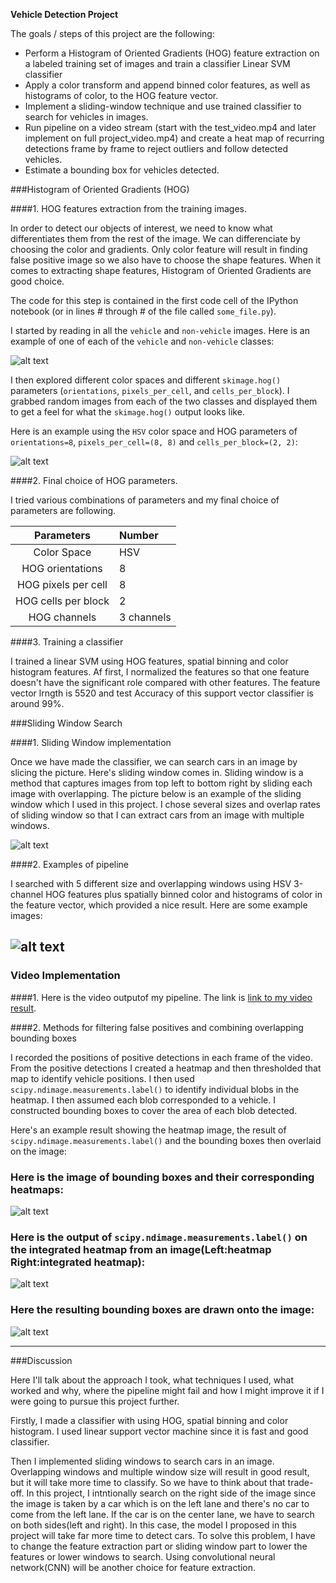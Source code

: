 **Vehicle Detection Project**

The goals / steps of this project are the following:

* Perform a Histogram of Oriented Gradients (HOG) feature extraction on a labeled training set of images and train a classifier Linear SVM classifier
* Apply a color transform and append binned color features, as well as histograms of color, to the HOG feature vector.
* Implement a sliding-window technique and use trained classifier to search for vehicles in images.
* Run pipeline on a video stream (start with the test_video.mp4 and later implement on full project_video.mp4) and create a heat map of recurring detections frame by frame to reject outliers and follow detected vehicles.
* Estimate a bounding box for vehicles detected.

[//]: # (Image References)
[image1]: ./examples/car_not_car.png
[image2]: ./examples/HOG_example.jpg
[image3]: ./examples/sliding_windows.jpg
[image4]: ./examples/sliding_window.jpg
[image5]: ./examples/bboxes_and_heat.png
[image6]: ./examples/labels_map.png
[image7]: ./examples/output_bboxes.png
[video1]: ./project_video.mp4





###Histogram of Oriented Gradients (HOG)

####1. HOG features extraction from the training images.

In order to detect our objects of interest, we need to know what differentiates them from the rest of the image.
We can differenciate by choosing the color and gradients.
Only color feature will result in finding false positive image so we also have to choose the shape features. When it comes to extracting shape features, Histogram of Oriented Gradients are good choice.

The code for this step is contained in the first code cell of the IPython notebook (or in lines # through # of the file called `some_file.py`).

I started by reading in all the `vehicle` and `non-vehicle` images.  Here is an example of one of each of the `vehicle` and `non-vehicle` classes:

![alt text][image1]

I then explored different color spaces and different `skimage.hog()` parameters (`orientations`, `pixels_per_cell`, and `cells_per_block`).  I grabbed random images from each of the two classes and displayed them to get a feel for what the `skimage.hog()` output looks like.

Here is an example using the `HSV` color space and HOG parameters of `orientations=8`, `pixels_per_cell=(8, 8)` and `cells_per_block=(2, 2)`:


![alt text][image2]

####2. Final choice of HOG parameters.

I tried various combinations of parameters and my final choice of parameters are following.

|Parameters         |Number     |
|:-----------------:|:----------|
|Color Space        |HSV        |
|HOG orientations   |8          |
|HOG pixels per cell|8          |
|HOG cells per block|2          |
|HOG channels       |3 channels |



####3. Training a classifier

I trained a linear SVM using HOG features, spatial binning and color histogram features. Af first, I normalized the features so that one feature doesn't have the significant role compared with other features.
The feature vector lrngth is 5520 and test Accuracy of this support vector classifier is around 99%.

###Sliding Window Search

####1. Sliding Window implementation

Once we have made the classifier, we can search cars in an image by slicing the picture. Here's sliding window comes in. Sliding window is a method that captures images from top left to bottom right by sliding each image with overlapping. The picture below is an example of the sliding window which I used in this project.
I chose several sizes and overlap rates of sliding window so that I can extract cars from an image with multiple windows.

![alt text][image3]

####2. Examples of pipeline

I searched with 5 different size and overlapping windows using HSV 3-channel HOG features plus spatially binned color and histograms of color in the feature vector, which provided a nice result. Here are some example images:

![alt text][image4]
---

### Video Implementation

####1. Here is the video outputof my pipeline. The link is [link to my video result](./project_video.mp4).


####2. Methods for filtering false positives and combining overlapping bounding boxes

I recorded the positions of positive detections in each frame of the video.  From the positive detections I created a heatmap and then thresholded that map to identify vehicle positions.  I then used `scipy.ndimage.measurements.label()` to identify individual blobs in the heatmap.  I then assumed each blob corresponded to a vehicle.  I constructed bounding boxes to cover the area of each blob detected.

Here's an example result showing the heatmap image, the result of `scipy.ndimage.measurements.label()` and the bounding boxes then overlaid on the image:

### Here is the image of bounding boxes and their corresponding heatmaps:

![alt text][image5]

### Here is the output of `scipy.ndimage.measurements.label()` on the integrated heatmap from an image(Left:heatmap Right:integrated heatmap):
![alt text][image6]

### Here the resulting bounding boxes are drawn onto the image:
![alt text][image7]



---

###Discussion

Here I'll talk about the approach I took, what techniques I used, what worked and why, where the pipeline might fail and how I might improve it if I were going to pursue this project further.

Firstly, I made a classifier with using HOG, spatial binning and color histogram. I used linear support vector machine since it is fast and good classifier.

Then I implemented sliding windows to search cars in an image. Overlapping windows and multiple window size will result in good result, but it will take more time to classify. So we have to think about that trade-off.
In this project, I intntionally search on the right side of the image since the image is taken by a car which is on the left lane and there's no car to come from the left lane. If the car is on the center lane, we have to search on both sides(left and right). In this case, the model I proposed in this project will take far more time to detect cars. To solve this problem, I have to change the feature extraction part or sliding window part to lower the features or lower windows to search. Using convolutional neural network(CNN) will be another choice for feature extraction.




